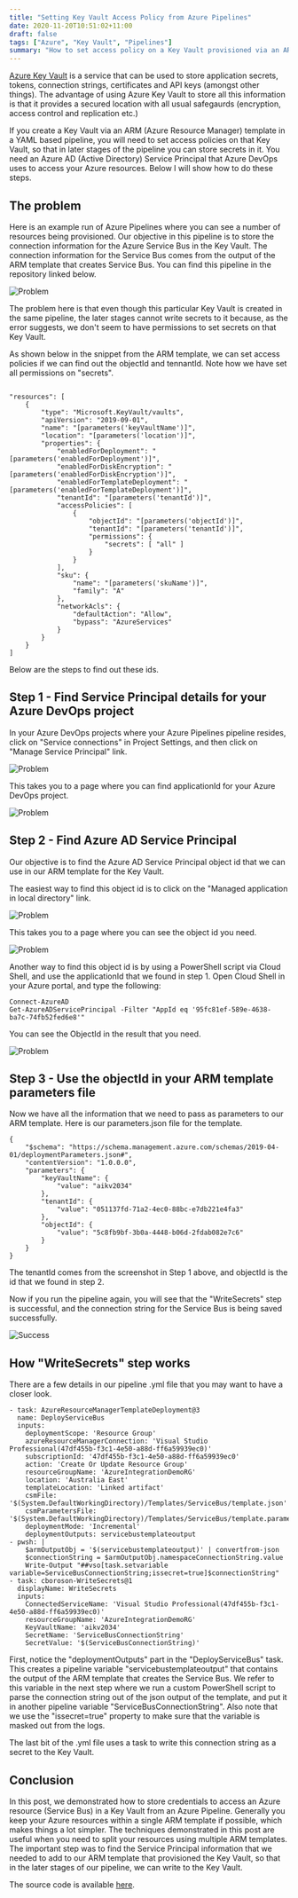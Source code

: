 ```yaml
---
title: "Setting Key Vault Access Policy from Azure Pipelines"
date: 2020-11-20T10:51:02+11:00
draft: false 
tags: ["Azure", "Key Vault", "Pipelines"]
summary: "How to set access policy on a Key Vault provisioned via an ARM template."
---
```


<a href="https://docs.microsoft.com/en-us/azure/key-vault/general/" target="_blank">Azure Key Vault</a> is a service that can be used to store application secrets, tokens, connection strings, certificates and API keys (amongst other things). The advantage of using Azure Key Vault to store all this information is that it provides a secured location with all usual safegaurds (encryption, access control and replication etc.)

If you create a Key Vault via an ARM (Azure Resource Manager) template in a YAML based pipeline, you will need to set access policies on that Key Vault, so that in later stages of the pipeline you can store secrets in it.  You need an Azure AD (Active Directory) Service Principal that Azure DevOps uses to access your Azure resources.  Below I will show how to do these steps.

## The problem

 Here is an example run of Azure Pipelines where you can see a number of resources being provisioned.  Our objective in this pipeline is to store the connection information for the Azure Service Bus in the Key Vault.  The connection information for the Service Bus comes from the output of the ARM template that creates Service Bus.  You can find this pipeline in the repository linked below.

![Problem](/img/setting-key-vault-access-policy-from-azure-pipelines/problem.jpg)

The problem here is that even though this particular Key Vault is created in the same pipeline, the later stages cannot write secrets to it because, as the error suggests, we don't seem to have permissions to set secrets on that Key Vault.

As shown below in the snippet from the ARM template, we can set access policies if we can find out the objectId and tennantId.  Note how we have set all permissions on "secrets".

```code

"resources": [
    {
        "type": "Microsoft.KeyVault/vaults",
        "apiVersion": "2019-09-01",
        "name": "[parameters('keyVaultName')]",
        "location": "[parameters('location')]",
        "properties": {
            "enabledForDeployment": "[parameters('enabledForDeployment')]",
            "enabledForDiskEncryption": "[parameters('enabledForDiskEncryption')]",
            "enabledForTemplateDeployment": "[parameters('enabledForTemplateDeployment')]",
            "tenantId": "[parameters('tenantId')]",
            "accessPolicies": [
                {
                    "objectId": "[parameters('objectId')]",
                    "tenantId": "[parameters('tenantId')]",
                    "permissions": {
                        "secrets": [ "all" ]
                    }
                }
            ],
            "sku": {
                "name": "[parameters('skuName')]",
                "family": "A"
            },
            "networkAcls": {
                "defaultAction": "Allow",
                "bypass": "AzureServices"
            }
        }
    }
]
```
Below are the steps to find out these ids.

## Step 1 - Find Service Principal details for your Azure DevOps project

In your Azure DevOps projects where your Azure Pipelines pipeline resides, click on "Service connections" in Project Settings, and then click on "Manage Service Principal" link.

![Problem](/img/setting-key-vault-access-policy-from-azure-pipelines/Step1.jpg)

This takes you to a page where you can find applicationId for your Azure DevOps project.

![Problem](/img/setting-key-vault-access-policy-from-azure-pipelines/Step1A.jpg)

## Step 2 - Find Azure AD Service Principal
Our objective is to find the Azure AD Service Principal object id that we can use in our ARM template for the Key Vault.

The easiest way to find this object id is to click on the "Managed application in local directory" link.  

![Problem](/img/setting-key-vault-access-policy-from-azure-pipelines/Step1B.jpg)

This takes you to a page where you can see the object id you need.

![Problem](/img/setting-key-vault-access-policy-from-azure-pipelines/Step1C.jpg)

Another way to find this object id is by using a PowerShell script via Cloud Shell, and use the applicationId that we found in step 1.  Open Cloud Shell in your Azure portal, and type the following:

```code
Connect-AzureAD
Get-AzureADServicePrincipal -Filter "AppId eq '95fc81ef-589e-4638-ba7c-74fb52fed6e8'"
```
You can see the ObjectId in the result that you need.

![Problem](/img/setting-key-vault-access-policy-from-azure-pipelines/Step2.jpg)

## Step 3 - Use the objectId in your ARM template parameters file

Now we have all the information that we need to pass as parameters to our ARM template.  Here is our parameters.json file for the template.

```code
{
    "$schema": "https://schema.management.azure.com/schemas/2019-04-01/deploymentParameters.json#",
    "contentVersion": "1.0.0.0",
    "parameters": {
        "keyVaultName": {
            "value": "aikv2034"
        },
        "tenantId": {
            "value": "051137fd-71a2-4ec0-88bc-e7db221e4fa3"
        },
        "objectId": {
            "value": "5c8fb9bf-3b0a-4448-b06d-2fdab082e7c6"
        }
    }
}
```
The tenantId comes from the screenshot in Step 1 above, and objectId is the id that we found in step 2.

Now if you run the pipeline again, you will see that the "WriteSecrets" step is successful, and the connection string for the Service Bus is being saved successfully.

![Success](/img/setting-key-vault-access-policy-from-azure-pipelines/Success.jpg)

## How "WriteSecrets" step works

There are a few details in our pipeline .yml file that you may want to have a closer look.

```code
- task: AzureResourceManagerTemplateDeployment@3
  name: DeployServiceBus
  inputs:
    deploymentScope: 'Resource Group'
    azureResourceManagerConnection: 'Visual Studio Professional(47df455b-f3c1-4e50-a88d-ff6a59939ec0)'
    subscriptionId: '47df455b-f3c1-4e50-a88d-ff6a59939ec0'
    action: 'Create Or Update Resource Group'
    resourceGroupName: 'AzureIntegrationDemoRG'
    location: 'Australia East'
    templateLocation: 'Linked artifact'
    csmFile: '$(System.DefaultWorkingDirectory)/Templates/ServiceBus/template.json'
    csmParametersFile: '$(System.DefaultWorkingDirectory)/Templates/ServiceBus/template.parameters.json'
    deploymentMode: 'Incremental'
    deploymentOutputs: servicebustemplateoutput
- pwsh: |
    $armOutputObj = '$(servicebustemplateoutput)' | convertfrom-json
    $connectionString = $armOutputObj.namespaceConnectionString.value
    Write-Output "##vso[task.setvariable variable=ServiceBusConnectionString;issecret=true]$connectionString"
- task: cboroson-WriteSecrets@1
  displayName: WriteSecrets
  inputs:
    ConnectedServiceName: 'Visual Studio Professional(47df455b-f3c1-4e50-a88d-ff6a59939ec0)'
    resourceGroupName: 'AzureIntegrationDemoRG'
    KeyVaultName: 'aikv2034'
    SecretName: 'ServiceBusConnectionString'
    SecretValue: '$(ServiceBusConnectionString)'
```
First, notice the "deploymentOutputs" part in the "DeployServiceBus" task.  This creates a pipeline variable "servicebustemplateoutput" that contains the output of the ARM template that creates the Service Bus.  We refer to this variable in the next step where we run a custom PowerShell script to parse the connection string out of the json output of the template, and put it in another pipeline variable "ServiceBusConnectionString".  Also note that we use the "issecret=true" property to make sure that the variable is masked out from the logs.

The last bit of the .yml file uses a task to write this connection string as a secret to the Key Vault.

## Conclusion
In this post, we demonstrated how to store credentials to access an Azure resource (Service Bus) in a Key Vault from an Azure Pipeline.  Generally you keep your Azure resources within a single ARM template if possible, which makes things a lot simpler.  The techniques demonstrated in this post are useful when you need to split your resources using multiple ARM templates.  The important step was to find the Service Principal information that we needed to add to our ARM template that provisioned the Key Vault, so that in the later stages of our pipeline, we can write to the Key Vault.

The source code is available <a href="https://github.com/salmanalibanani/AzureIntegrationDemo" target="_blank">here</a>.







